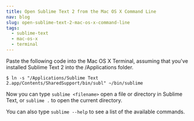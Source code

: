 ```yaml
---
title: Open Sublime Text 2 from the Mac OS X Command Line
nav: blog
slug: open-sublime-text-2-mac-os-x-command-line
tags:
  - sublime-text
  - mac-os-x
  - terminal
---
```

Paste the following code into the Mac OS X Terminal, assuming that you've installed Sublime Text 2 into the /Applications folder.

    $ ln -s "/Applications/Sublime Text 2.app/Contents/SharedSupport/bin/subl" ~/bin/sublime

Now you can type `sublime <filename>` open a file or directory in Sublime Text, or `sublime .` to open the current directory.

You can also type `sublime --help` to see a list of the available commands.

